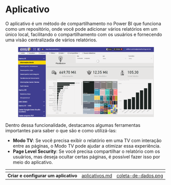 # Aplicativo

O aplicativo é um método de compartilhamento no Power BI que funciona como um repositório, onde você pode adicionar vários relatórios em um único local, facilitando o compartilhamento com os usuários e fornecendo uma visão centralizada de vários relatórios.

<figure><img src="../.gitbook/assets/image (4) (2).png" alt=""><figcaption></figcaption></figure>

Dentro dessa funcionalidade, destacamos algumas ferramentas importantes para saber o que são e como utilizá-las:

* **Modo TV**: Se você precisa exibir o relatório em uma TV com interação entre as páginas, o Modo TV pode ajudar a otimizar essa experiência.
* **Page Level Security**: Se você precisa compartilhar o relatório com os usuários, mas deseja ocultar certas páginas, é possível fazer isso por meio do aplicativo.



<table data-view="cards"><thead><tr><th></th><th data-hidden data-card-target data-type="content-ref"></th><th data-hidden data-card-cover data-type="files"></th></tr></thead><tbody><tr><td><strong>Criar e configurar um aplicativo</strong></td><td><a href="../portal-de-administracao/aplicativos.md">aplicativos.md</a></td><td><a href="../.gitbook/assets/coleta-de-dados.png">coleta-de-dados.png</a></td></tr></tbody></table>





